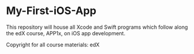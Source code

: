 # My-First-iOS-App
This repository will house all Xcode and Swift programs which follow along the edX course, APP1x, on iOS app development. 

Copyright for all course materials: edX 
